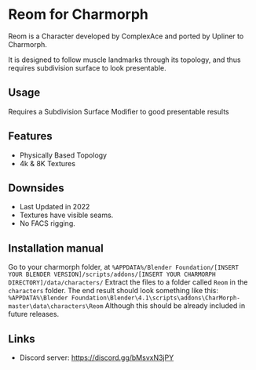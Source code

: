 # Reom for Charmorph

Reom is a Character developed by ComplexAce and ported by Upliner to Charmorph.

It is designed to  follow muscle landmarks through its topology, and thus requires subdivision surface to look presentable.


## Usage

 Requires a Subdivision Surface Modifier to good presentable results

## Features

* Physically Based Topology
* 4k & 8K Textures

## Downsides

* Last Updated in 2022
* Textures have visible seams.
* No FACS rigging.

## Installation manual

Go to your charmorph folder, at `%APPDATA%/Blender Foundation/[INSERT YOUR BLENDER VERSION]/scripts/addons/[INSERT YOUR CHARMORPH DIRECTORY]/data/characters/` 
Extract the files to a folder called `Reom` in the `characters` folder. The end result should look something like this:
`%APPDATA%\Blender Foundation\Blender\4.1\scripts\addons\CharMorph-master\data\characters\Reom`
Although this should be already included in future releases.
## Links

* Discord server: https://discord.gg/bMsvxN3jPY